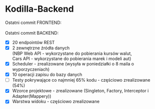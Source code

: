 # Kodilla-Backend

Ostatni commit FRONTEND:
<br><br>
Ostatni commit BACKEND:
- [x] 20 endpointów REST<br>
- [x] 2 zewnętrzne źródła danych <br>(NBP Web API - wykorzystane do pobierania kursów walut, <br>Cars API - wykorzystane do pobierania marek i modeli aut)<br>
- [x] Scheduler - zrealizowane (wysyła w poniedziałki o 8 maila o wyporzyczeniach)<br>
- [x] 10 operacji zapisu do bazy danych
- [ ] Testy pokrywające co najmniej 65% kodu - częściowo zrealizowane (54%)
- [x] Wzorce projektowe - zrealizowane (Singleton, Factory, Interceptor i Adapter(Mappery))
- [x] Warstwa widoku - częściowo zrealizowane
